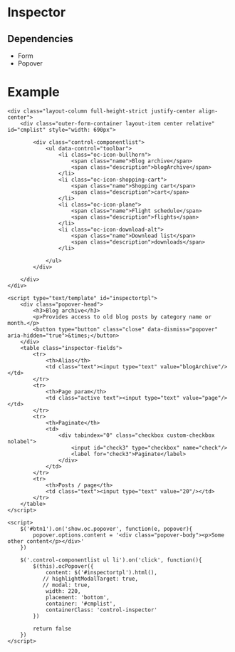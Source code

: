 # Inspector

## Dependencies

- Form
- Popover

# Example

    <div class="layout-column full-height-strict justify-center align-center">
        <div class="outer-form-container layout-item center relative" id="cmplist" style="width: 690px">

            <div class="control-componentlist">
                <ul data-control="toolbar">
                    <li class="oc-icon-bullhorn">
                        <span class="name">Blog archive</span>
                        <span class="description">blogArchive</span>
                    </li>
                    <li class="oc-icon-shopping-cart">
                        <span class="name">Shopping cart</span>
                        <span class="description">cart</span>
                    </li>
                    <li class="oc-icon-plane">
                        <span class="name">Flight schedule</span>
                        <span class="description">flights</span>
                    </li>
                    <li class="oc-icon-download-alt">
                        <span class="name">Download list</span>
                        <span class="description">downloads</span>
                    </li>

                </ul>
            </div>

        </div>
    </div>

    <script type="text/template" id="inspectortpl">
        <div class="popover-head">
            <h3>Blog archive</h3>
            <p>Provides access to old blog posts by category name or month.</p>
            <button type="button" class="close" data-dismiss="popover" aria-hidden="true">&times;</button>
        </div>
        <table class="inspector-fields">
            <tr>
                <th>Alias</th>
                <td class="text"><input type="text" value="blogArchive"/></td>
            </tr>
            <tr>
                <th>Page param</th>
                <td class="active text"><input type="text" value="page"/></td>
            </tr>
            <tr>
                <th>Paginate</th>
                <td>
                    <div tabindex="0" class="checkbox custom-checkbox nolabel">
                        <input id="check3" type="checkbox" name="check"/>
                        <label for="check3">Paginate</label>
                    </div>
                </td>
            </tr>
            <tr>
                <th>Posts / page</th>
                <td class="text"><input type="text" value="20"/></td>
            </tr>
        </table>
    </script>

    <script>
        $('#btn1').on('show.oc.popover', function(e, popover){
            popover.options.content = '<div class="popover-body"><p>Some other content</p></div>'
        })

        $('.control-componentlist ul li').on('click', function(){
            $(this).ocPopover({
                content: $('#inspectortpl').html(),
               // highlightModalTarget: true,
               // modal: true,
                width: 220,
                placement: 'bottom',
                container: '#cmplist',
                containerClass: 'control-inspector'
            })

            return false
        })
    </script>

